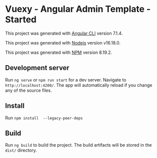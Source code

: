 # Vuexy - Angular Admin Template - Started

This project was generated with [Angular CLI](https://github.com/angular/angular-cli) version 7.1.4.

This project was generated with [Nodejs](https://github.com/angular/angular-cli) version v16.18.0.

This project was generated with [NPM](https://github.com/angular/angular-cli) version 8.19.2.

## Development server

Run `ng serve` or `npm run start` for a dev server. Navigate to `http://localhost:4200/`. The app will automatically reload if you change any of the source files.

## Install

Run `npm install  --legacy-peer-deps`

## Build

Run `ng build` to build the project. The build artifacts will be stored in the `dist/` directory.
